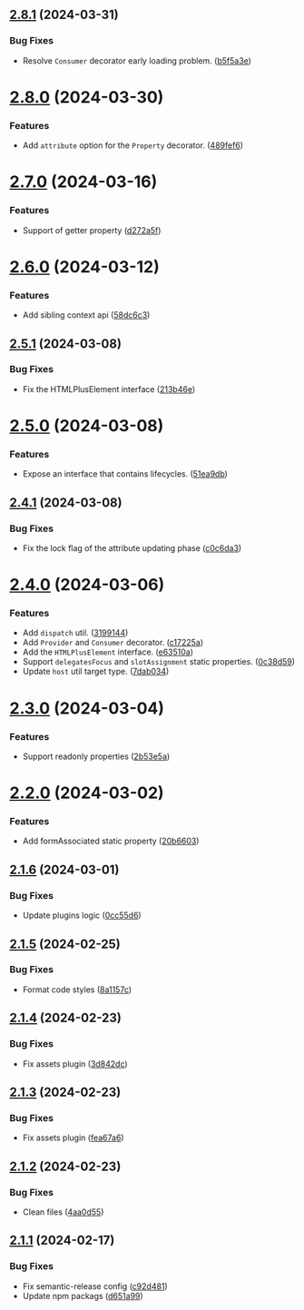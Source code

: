 ## [2.8.1](https://github.com/htmlplus/element/compare/v2.8.0...v2.8.1) (2024-03-31)


### Bug Fixes

* Resolve `Consumer` decorator early loading problem. ([b5f5a3e](https://github.com/htmlplus/element/commit/b5f5a3ec6961ed99da4eeea19cda054eaa730b58))

# [2.8.0](https://github.com/htmlplus/element/compare/v2.7.0...v2.8.0) (2024-03-30)


### Features

* Add `attribute` option for the `Property` decorator. ([489fef6](https://github.com/htmlplus/element/commit/489fef6ed7fd3f0a78ebcdc0c5b22b21a3437658))

# [2.7.0](https://github.com/htmlplus/element/compare/v2.6.0...v2.7.0) (2024-03-16)


### Features

* Support of getter property ([d272a5f](https://github.com/htmlplus/element/commit/d272a5fae893e29982d030bf5ec67a3dd6f9b1a9))

# [2.6.0](https://github.com/htmlplus/element/compare/v2.5.1...v2.6.0) (2024-03-12)


### Features

* Add sibling context api ([58dc6c3](https://github.com/htmlplus/element/commit/58dc6c3767581c418e6e4793e4a87d1f281cb7c0))

## [2.5.1](https://github.com/htmlplus/element/compare/v2.5.0...v2.5.1) (2024-03-08)


### Bug Fixes

* Fix the HTMLPlusElement interface ([213b46e](https://github.com/htmlplus/element/commit/213b46eacaa9a908237321bdaaa2952b866ef223))

# [2.5.0](https://github.com/htmlplus/element/compare/v2.4.1...v2.5.0) (2024-03-08)


### Features

* Expose an interface that contains lifecycles. ([51ea9db](https://github.com/htmlplus/element/commit/51ea9db7b75bbef1f4d0f7e723d5c4795cddf20a))

## [2.4.1](https://github.com/htmlplus/element/compare/v2.4.0...v2.4.1) (2024-03-08)


### Bug Fixes

* Fix the lock flag of the attribute updating phase ([c0c6da3](https://github.com/htmlplus/element/commit/c0c6da34c3e6f4be618f76920acd0806be2cb8a0))

# [2.4.0](https://github.com/htmlplus/element/compare/v2.3.0...v2.4.0) (2024-03-06)


### Features

* Add `dispatch` util. ([3199144](https://github.com/htmlplus/element/commit/3199144b38668aef8604107e9744261f085965f4))
* Add `Provider` and `Consumer` decorator. ([c17225a](https://github.com/htmlplus/element/commit/c17225a8fc599ef05a2dd79654c8c3ad7199f83d))
* Add the `HTMLPlusElement` interface. ([e63510a](https://github.com/htmlplus/element/commit/e63510ae81384145caccc88b29c5e12952bd3591))
* Support `delegatesFocus` and `slotAssignment` static properties. ([0c38d59](https://github.com/htmlplus/element/commit/0c38d59aaa8ad14935c065e256c64c435024b53b))
* Update `host` util target type. ([7dab034](https://github.com/htmlplus/element/commit/7dab03468d8bb7bca46a759cf4fb2fcc668960ab))

# [2.3.0](https://github.com/htmlplus/element/compare/v2.2.0...v2.3.0) (2024-03-04)


### Features

* Support readonly properties ([2b53e5a](https://github.com/htmlplus/element/commit/2b53e5a487cc2cb36d126b5863a9c0a7e8aeff1e))

# [2.2.0](https://github.com/htmlplus/element/compare/v2.1.6...v2.2.0) (2024-03-02)


### Features

* Add formAssociated static property ([20b6603](https://github.com/htmlplus/element/commit/20b66035cfa2d813f2e6d88da42250e580cc4f3f))

## [2.1.6](https://github.com/htmlplus/element/compare/v2.1.5...v2.1.6) (2024-03-01)


### Bug Fixes

* Update plugins logic ([0cc55d6](https://github.com/htmlplus/element/commit/0cc55d65480a3fab54acb36b82ce6d2e37a7a702))

## [2.1.5](https://github.com/htmlplus/element/compare/v2.1.4...v2.1.5) (2024-02-25)


### Bug Fixes

* Format code styles ([8a1157c](https://github.com/htmlplus/element/commit/8a1157cc4d4c3b6c984a6f8556f83926b5ae3e64))

## [2.1.4](https://github.com/htmlplus/element/compare/v2.1.3...v2.1.4) (2024-02-23)


### Bug Fixes

* Fix assets plugin ([3d842dc](https://github.com/htmlplus/element/commit/3d842dc1d39e0bc97281bea8cd7713bb42d0cedd))

## [2.1.3](https://github.com/htmlplus/element/compare/v2.1.2...v2.1.3) (2024-02-23)


### Bug Fixes

* Fix assets plugin ([fea67a6](https://github.com/htmlplus/element/commit/fea67a6011c3c3f8f07671426a63a518d2bd2a50))

## [2.1.2](https://github.com/htmlplus/element/compare/v2.1.1...v2.1.2) (2024-02-23)


### Bug Fixes

* Clean files ([4aa0d55](https://github.com/htmlplus/element/commit/4aa0d55b79865f92be1838f77c68378dd7fe5c95))

## [2.1.1](https://github.com/htmlplus/element/compare/v2.1.0...v2.1.1) (2024-02-17)


### Bug Fixes

* Fix semantic-release config ([c92d481](https://github.com/htmlplus/element/commit/c92d481faba457cf31eca31478384ce1177f5a09))
* Update npm packags ([d651a99](https://github.com/htmlplus/element/commit/d651a99d9a179a0d5d5584c6bc8c8c9077bdf95b))
